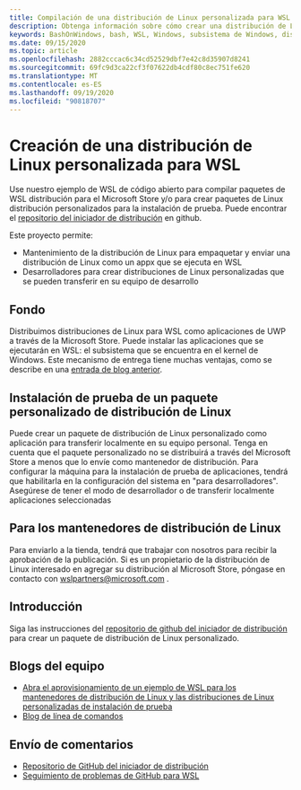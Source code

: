 ```yaml
---
title: Compilación de una distribución de Linux personalizada para WSL
description: Obtenga información sobre cómo crear una distribución de Linux personalizada para el subsistema de Windows para Linux.
keywords: BashOnWindows, bash, WSL, Windows, subsistema de Windows, distribución, personalizado
ms.date: 09/15/2020
ms.topic: article
ms.openlocfilehash: 2882cccac6c34cd52529dbf7e42c8d35907d8241
ms.sourcegitcommit: 69fc9d3ca22cf3f07622db4cdf80c8ec751fe620
ms.translationtype: MT
ms.contentlocale: es-ES
ms.lasthandoff: 09/19/2020
ms.locfileid: "90818707"
---
```

# <a name="creating-a-custom-linux-distribution-for-wsl"></a>Creación de una distribución de Linux personalizada para WSL

Use nuestro ejemplo de WSL de código abierto para compilar paquetes de WSL distribución para el Microsoft Store y/o para crear paquetes de Linux distribución personalizados para la instalación de prueba. Puede encontrar el [repositorio del iniciador de distribución](https://github.com/Microsoft/WSL-DistroLauncher) en github.

Este proyecto permite:

- Mantenimiento de la distribución de Linux para empaquetar y enviar una distribución de Linux como un appx que se ejecuta en WSL
- Desarrolladores para crear distribuciones de Linux personalizadas que se pueden transferir en su equipo de desarrollo

## <a name="background"></a>Fondo

Distribuimos distribuciones de Linux para WSL como aplicaciones de UWP a través de la Microsoft Store. Puede instalar las aplicaciones que se ejecutarán en WSL: el subsistema que se encuentra en el kernel de Windows. Este mecanismo de entrega tiene muchas ventajas, como se describe en una [entrada de blog anterior](https://blogs.msdn.microsoft.com/commandline/2017/07/10/ubuntu-now-available-from-the-windows-store/).

## <a name="sideloading-a-custom-linux-distro-package"></a>Instalación de prueba de un paquete personalizado de distribución de Linux

Puede crear un paquete de distribución de Linux personalizado como aplicación para transferir localmente en su equipo personal. Tenga en cuenta que el paquete personalizado no se distribuirá a través del Microsoft Store a menos que lo envíe como mantenedor de distribución.
Para configurar la máquina para la instalación de prueba de aplicaciones, tendrá que habilitarla en la configuración del sistema en "para desarrolladores".  Asegúrese de tener el modo de desarrollador o de transferir localmente aplicaciones seleccionadas

## <a name="for-linux-distro-maintainers"></a>Para los mantenedores de distribución de Linux

Para enviarlo a la tienda, tendrá que trabajar con nosotros para recibir la aprobación de la publicación. Si es un propietario de la distribución de Linux interesado en agregar su distribución al Microsoft Store, póngase en contacto con wslpartners@microsoft.com .

## <a name="getting-started"></a>Introducción

Siga las instrucciones del [repositorio de github del iniciador de distribución](https://github.com/Microsoft/WSL-DistroLauncher) para crear un paquete de distribución de Linux personalizado.

## <a name="team-blogs"></a>Blogs del equipo

-  [Abra el aprovisionamiento de un ejemplo de WSL para los mantenedores de distribución de Linux y las distribuciones de Linux personalizadas de instalación de prueba](https://blogs.msdn.microsoft.com/commandline/2018/03/26/wsl-distro-launcher/)
- [Blog de línea de comandos](https://blogs.msdn.microsoft.com/commandline/)

## <a name="provide-feedback"></a>Envío de comentarios

- [Repositorio de GitHub del iniciador de distribución](https://github.com/Microsoft/WSL-DistroLauncher)
- [Seguimiento de problemas de GitHub para WSL](https://github.com/Microsoft/BashOnWindows/issues)
